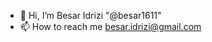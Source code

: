 - 👋 Hi, I’m Besar Idrizi "@besar1611"
- 📫 How to reach me besar.idrizi@gmail.com

<!---
besar1611/besar1611 is a ✨ special ✨ repository because its `README.md` (this file) appears on your GitHub profile.
You can click the Preview link to take a look at your changes.
--->
